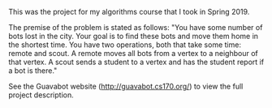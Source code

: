 This was the project for my algorithms course that I took in Spring 2019.

The premise of the problem is stated as follows: "You have some number of bots lost in the city. Your goal is to find these bots and move them home in the shortest time. You have two operations, both that take some time: remote and scout. A remote moves all bots from a vertex to a neighbour of that vertex. A scout sends a student to a vertex and has the student report if a bot is there."

See the Guavabot website (http://guavabot.cs170.org/) to view the full project description.

